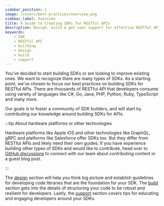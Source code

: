 ```yaml
---
sidebar_position: 1
image: /covers/best-practices/overview.png
sidebar_label: Overview
title: A Guide to Creating SDKs for RESTful APIs 
description: Design, build & get user support for effective RESTful API SDKs. Know best practices & tips for quick, reliable results.
keywords: 
    - SDK
    - RESTful API
    - building
    - design
    - build
    - support
---
```


You’ve decided to start building SDKs or are looking to improve existing ones. We want to recognize there are many types of SDKs. As a starting point, we’ve chosen to focus our best practices on building SDKs for RESTful APIs. There are thousands of RESTful API that developers consume using variety of languages like C#, Go, Java, PHP,  Python, Ruby,  TypeScript and many more. 

Our goals is to foster a community of SDK builders, and will start by contributing our knowledge around building SDKs for APIs.

:::tip About hardware platforms or other technologies

Hardware platforms like Apple iOS and other technologies like GraphQL, gRPC and platforms like Salesforce offer SDKs too. But they differ from RESTful APIs and likely need their own guides. If you have experience building other types of SDKs and would like to contribute, head over to [GitHub discussions](https://github.com/apimatic/apimatic-sdks-io/discussions) to connect with our team about contributing content or a guest blog post.

:::

The [design](/docs/category/design) section will help you think big picture and establish guidelines for developing code libraries that are the foundation for your SDK. The [build](/docs/category/build) section gets into the details of structuring your code to be robust and resilient for developers. Lastly, the [support](/docs/category/support) section covers tips for educating and engaging developers around your SDKs.
